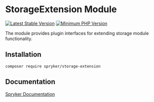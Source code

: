 # StorageExtension Module
[![Latest Stable Version](https://poser.pugx.org/spryker/storage-extension/v/stable.svg)](https://packagist.org/packages/spryker/storage-extension)
[![Minimum PHP Version](https://img.shields.io/badge/php-%3E%3D%208.1-8892BF.svg)](https://php.net/)

The module provides plugin interfaces for extending storage module functionality.

## Installation

```
composer require spryker/storage-extension
```

## Documentation

[Spryker Documentation](https://docs.spryker.com)
